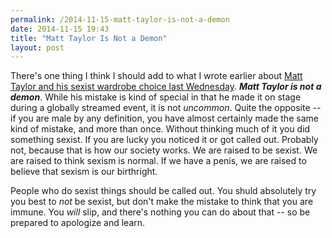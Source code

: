 ```yaml
---
permalink: /2014-11-15-matt-taylor-is-not-a-demon
date: 2014-11-15 19:43
title: "Matt Taylor Is Not a Demon"
layout: post
---
```

There's one thing I think I should add to what I wrote earlier about [Matt Taylor and his sexist wardrobe choice last Wednesday](http://acid.pink/2014-11-12-on-matt-taylors-shirt/). ***Matt Taylor is not a demon***. While his mistake is kind of special in that he made it on stage during a globally streamed event, it is not *uncommon*. Quite the opposite -- if you are male by any definition, you have almost certainly made the same kind of mistake, and more than once. Without thinking much of it you did something sexist. If you are lucky you noticed it or got called out. Probably not, because that is how our society works. We are raised to be sexist. We are raised to think sexism is normal. If we have a penis, we are raised to believe that sexism is our birthright.

People who do sexist things should be called out. You shuld absolutely try you best to *not* be sexist, but don't make the mistake to think that you are immune. You *will* slip, and there's nothing you can do about that -- so be prepared to apologize and learn.